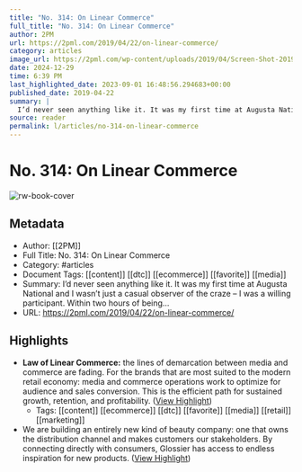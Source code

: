 ```yaml
---
title: "No. 314: On Linear Commerce"
full_title: "No. 314: On Linear Commerce"
author: 2PM
url: https://2pml.com/2019/04/22/on-linear-commerce/
category: articles
image_url: https://2pml.com/wp-content/uploads/2019/04/Screen-Shot-2019-04-22-at-1.07.31-PM.png
date: 2024-12-29
time: 6:39 PM
last_highlighted_date: 2023-09-01 16:48:56.294683+00:00
published_date: 2019-04-22
summary: |
  I’d never seen anything like it. It was my first time at Augusta National and I wasn’t just a casual observer of the craze – I was a willing participant. Within two hours of being…
source: reader
permalink: l/articles/no-314-on-linear-commerce
---
```

# No. 314: On Linear Commerce

![rw-book-cover](https://2pml.com/wp-content/uploads/2019/04/Screen-Shot-2019-04-22-at-1.07.31-PM.png)

## Metadata
- Author: [[2PM]]
- Full Title: No. 314: On Linear Commerce
- Category: #articles
- Document Tags: [[content]] [[dtc]] [[ecommerce]] [[favorite]] [[media]] 
- Summary: I’d never seen anything like it. It was my first time at Augusta National and I wasn’t just a casual observer of the craze – I was a willing participant. Within two hours of being…
- URL: https://2pml.com/2019/04/22/on-linear-commerce/

## Highlights
- **Law of Linear Commerce:** the lines of demarcation between media and commerce are fading. For the brands that are most suited to the modern retail economy: media and commerce operations work to optimize for audience and sales conversion. This is the efficient path for sustained growth, retention, and profitability. ([View Highlight](https://read.readwise.io/read/01h98ta6ks4c4mswc3d37qhk77))
    - Tags: [[content]] [[ecommerce]] [[dtc]] [[favorite]] [[media]] [[retail]] [[marketing]] 
- We are building an entirely new kind of beauty company: one that owns the distribution channel and makes customers our stakeholders. By connecting directly with consumers, Glossier has access to endless inspiration for new products. ([View Highlight](https://read.readwise.io/read/01h98tbkxvzb37pa07tcekrt1v))


